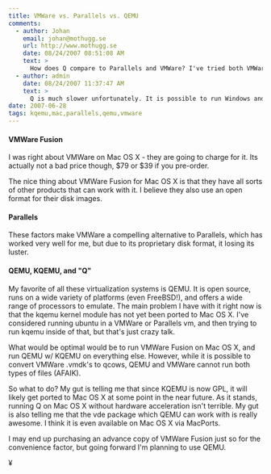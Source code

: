 ```yaml
---
title: VMWare vs. Parallels vs. QEMU
comments:
  - author: Johan
    email: johan@mothugg.se
    url: http://www.mothugg.se
    date: 08/24/2007 08:51:08 AM
    text: >
      How does Q compare to Parallels and VMWare? I've tried both VMWare and Parallels, but would o course prefer something open sourced, to run WinXP and Ubuntu on a MacBook Pro.
  - author: admin
    date: 08/24/2007 11:37:47 AM
    text: >
      Q is much slower unfortunately. It is possible to run Windows and Ubuntu on Q, but in my opinion too slow. I only have a Macbook, so your pro model might fare better. I tried compiling KQEMU on Mac OS X but couldn't figure it out:<br/><br/><a href="http://www.osxcentral.com/blog/2007/07/01/messing-with-darwin/" rel="nofollow">http://www.osxcentral.com/blog/2007/07/01/messing-with-darwin/</a><br/><br/>If and when that happens, you'll be able to run Q with Windows and Ubuntu at much faster speeds.
date: 2007-06-28
tags: kqemu,mac,parallels,qemu,vmware
---
```

#### <b>VMWare Fusion</b>

I was right about VMWare on Mac OS X - they are going to charge for it.  Its actually not a bad price though, $79 or $39 if you pre-order.

The nice thing about VMWare Fusion for Mac OS X is that they have all sorts of other products that can work with it. I believe they also use an open format for their disk images.

#### <b>Parallels</b>

These factors make VMWare a compelling alternative to Parallels, which has worked very well for me, but due to its proprietary disk format, it losing its luster.

#### <b>QEMU, KQEMU, and "Q"</b>

My favorite of all these virtualization systems is QEMU. It is open source, runs on a wide variety of platforms (even FreeBSD!), and offers a wide range of processors to emulate. The main problem I have with it right now is that the kqemu kernel module has not yet been ported to Mac OS X. I've considered running ubuntu in a VMWare or Parallels vm, and then trying to run kqemu inside of that, but that's just crazy talk.

What would be optimal would be to run VMWare Fusion on Mac OS X, and run QEMU w/ KQEMU on everything else. However, while it is possible to convert VMWare .vmdk's to qcows, QEMU and VMWare cannot run both types of files (AFAIK).

So what to do? My gut is telling me that since KQEMU is now GPL, it will   likely get ported to Mac OS X at some point in the near future. As it stands, running Q on Mac OS X without hardware acceleration isn't terrible. My gut is also telling me that the vde package which QEMU can work with is really awesome. I think it is even available on Mac OS X via MacPorts.

I may end up purchasing an advance copy of VMWare Fusion just so for the convenience factor, but going forward I'm planning to use QEMU.

¥

